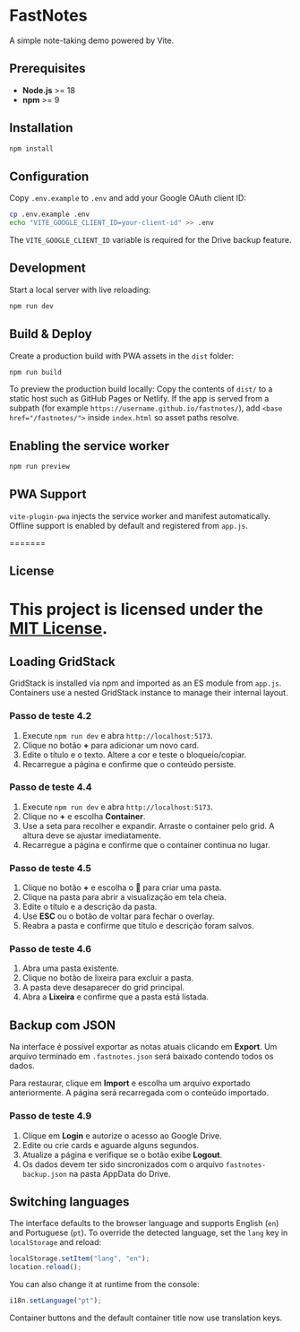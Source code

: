 # FastNotes

A simple note-taking demo powered by Vite.

## Prerequisites

- **Node.js** >= 18
- **npm** >= 9

## Installation

```bash
npm install
```

## Configuration

Copy `.env.example` to `.env` and add your Google OAuth client ID:

```bash
cp .env.example .env
echo "VITE_GOOGLE_CLIENT_ID=your-client-id" >> .env
```

The `VITE_GOOGLE_CLIENT_ID` variable is required for the Drive backup feature.

## Development

Start a local server with live reloading:

```bash
npm run dev
```

## Build & Deploy

Create a production build with PWA assets in the `dist` folder:

```bash
npm run build
```

To preview the production build locally:
Copy the contents of `dist/` to a static host such as GitHub Pages or Netlify.
If the app is served from a subpath (for example
`https://username.github.io/fastnotes/`), add
`<base href="/fastnotes/">` inside `index.html` so asset paths resolve.

## Enabling the service worker

```bash
npm run preview
```

## PWA Support

`vite-plugin-pwa` injects the service worker and manifest automatically.
Offline support is enabled by default and registered from `app.js`.

=======

## License

# This project is licensed under the [MIT License](LICENSE).

## Loading GridStack

GridStack is installed via npm and imported as an ES module from `app.js`.
Containers use a nested GridStack instance to manage their internal layout.

### Passo de teste 4.2

1. Execute `npm run dev` e abra `http://localhost:5173`.
2. Clique no botão **+** para adicionar um novo card.
3. Edite o título e o texto. Altere a cor e teste o bloqueio/copiar.
4. Recarregue a página e confirme que o conteúdo persiste.

### Passo de teste 4.4

1. Execute `npm run dev` e abra `http://localhost:5173`.
2. Clique no **+** e escolha **Container**.
3. Use a seta para recolher e expandir. Arraste o container pelo grid.
   A altura deve se ajustar imediatamente.
4. Recarregue a página e confirme que o container continua no lugar.

### Passo de teste 4.5

1. Clique no botão **+** e escolha o 📁 para criar uma pasta.
2. Clique na pasta para abrir a visualização em tela cheia.
3. Edite o título e a descrição da pasta.
4. Use **ESC** ou o botão de voltar para fechar o overlay.
5. Reabra a pasta e confirme que título e descrição foram salvos.

### Passo de teste 4.6

1. Abra uma pasta existente.
2. Clique no botão de lixeira para excluir a pasta.
3. A pasta deve desaparecer do grid principal.
4. Abra a **Lixeira** e confirme que a pasta está listada.

## Backup com JSON

Na interface é possível exportar as notas atuais clicando em **Export**. Um arquivo
terminado em `.fastnotes.json` será baixado contendo todos os dados.

Para restaurar, clique em **Import** e escolha um arquivo exportado
anteriormente. A página será recarregada com o conteúdo importado.

### Passo de teste 4.9

1. Clique em **Login** e autorize o acesso ao Google Drive.
2. Edite ou crie cards e aguarde alguns segundos.
3. Atualize a página e verifique se o botão exibe **Logout**.
4. Os dados devem ter sido sincronizados com o arquivo `fastnotes-backup.json` na pasta AppData do Drive.

## Switching languages

The interface defaults to the browser language and supports English (`en`) and Portuguese (`pt`).
To override the detected language, set the `lang` key in `localStorage` and reload:

```js
localStorage.setItem("lang", "en");
location.reload();
```

You can also change it at runtime from the console:

```js
i18n.setLanguage("pt");
```


Container buttons and the default container title now use translation keys.

